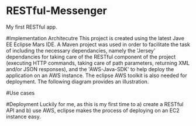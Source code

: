 # RESTful-Messenger
My first RESTful app.

#Implementation Architecutre
This project is created using the latest Jave EE Eclipse Mars IDE. A Maven project was used in order to facilitate the task of including the necessary dependancies, namely the 'Jersey' dependancies for taking care of the RESTful component of the project (executing HTTP commands, taking care of path parameters, returning XML and/or JSON responses), and the 'AWS-Java-SDK' to help deploy the application on an AWS instance. The eclipse AWS toolkit is also needed for deployment. The following diagram provides an illustration.

#Use cases

#Deployment
Luckily for me, as this is  my first time to a) create a RESTful API and b) use AWS, eclipse makes the process of deploying on an EC2 instance easy.
